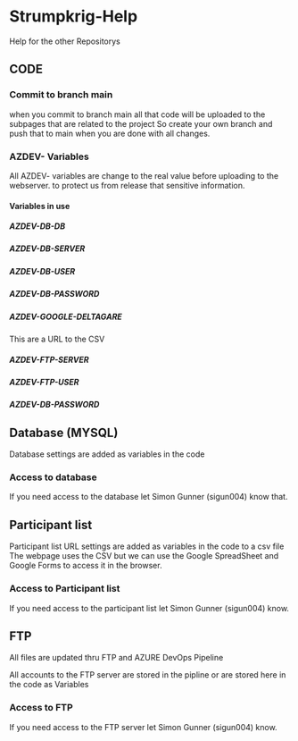 # Strumpkrig-Help
Help for the other Repositorys

## CODE
### Commit to branch main
when you commit to branch main all that code will be uploaded to the subpages that are related to the project
So create your own branch and push that to main when you are done with all changes.

### AZDEV- Variables
All AZDEV- variables are change to the real value before uploading to the webserver. to protect us from release that sensitive information.

#### Variables in use
##### AZDEV-DB-DB

##### AZDEV-DB-SERVER

##### AZDEV-DB-USER

##### AZDEV-DB-PASSWORD

##### AZDEV-GOOGLE-DELTAGARE
This are a URL to the CSV

##### AZDEV-FTP-SERVER

##### AZDEV-FTP-USER

##### AZDEV-DB-PASSWORD

## Database (MYSQL)
Database settings are added as variables in the code

### Access to database
If you need access to the database let Simon Gunner (sigun004) know that.

## Participant list
Participant list URL settings are added as variables in the code to a csv file
The webpage uses the CSV but we can use the Google SpreadSheet and Google Forms to access it in the browser.

### Access to Participant list
If you need access to the participant list let Simon Gunner (sigun004) know.

## FTP
All files are updated thru FTP and AZURE DevOps Pipeline

All accounts to the FTP server are stored in the pipline or are stored here in the code as Variables

### Access to FTP
If you need access to the FTP server let Simon Gunner (sigun004) know.

